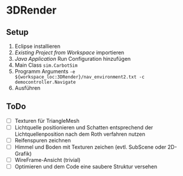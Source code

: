 # 3DRender

## Setup
1. Eclipse installieren
2. *Existing Project from Workspace* importieren
3. *Java Application* Run Configuration hinzufügen
  1. Main Class `sim.CarbotSim`
  2. Programm Arguments `-e ${workspace_loc:3DRender}/nav_environment2.txt -c democontroller.Navigate`
4. Ausführen

## ToDo

- [ ] Texturen für TriangleMesh
- [ ] Lichtquelle positionieren und Schatten entsprechend der Lichtquellenposition nach dem Roth verfahren nutzen
- [ ] Reifenspuren zeichnen
- [ ] Himmel und Boden mit Texturen zeichen (evtl. SubScene oder 2D-Grafik)
- [ ] WireFrame-Ansicht (trivial)
- [ ] Optimieren und dem Code eine saubere Struktur versehen
